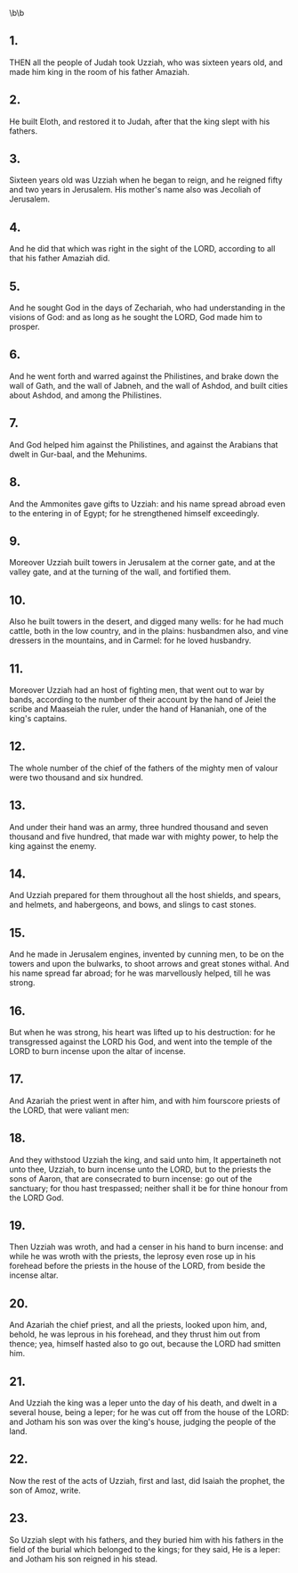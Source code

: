 \b\b
## 1.
THEN all the people of Judah took Uzziah, who was sixteen years old, and made him king in the room of his father Amaziah.
## 2.
He built Eloth, and restored it to Judah, after that the king slept with his fathers.
## 3.
Sixteen years old was Uzziah when he began to reign, and he reigned fifty and two years in Jerusalem.  His mother's name also was Jecoliah of Jerusalem.
## 4.
And he did that which was right in the sight of the LORD, according to all that his father Amaziah did.
## 5.
And he sought God in the days of Zechariah, who had understanding in the visions of God: and as long as he sought the LORD, God made him to prosper.
## 6.
And he went forth and warred against the Philistines, and brake down the wall of Gath, and the wall of Jabneh, and the wall of Ashdod, and built cities about Ashdod, and among the Philistines.
## 7.
And God helped him against the Philistines, and against the Arabians that dwelt in Gur-baal, and the Mehunims.
## 8.
And the Ammonites gave gifts to Uzziah: and his name spread abroad even to the entering in of Egypt; for he strengthened himself exceedingly.
## 9.
Moreover Uzziah built towers in Jerusalem at the corner gate, and at the valley gate, and at the turning of the wall, and fortified them.
## 10.
Also he built towers in the desert, and digged many wells: for he had much cattle, both in the low country, and in the plains: husbandmen also, and vine dressers in the mountains, and in Carmel: for he loved husbandry.
## 11.
Moreover Uzziah had an host of fighting men, that went out to war by bands, according to the number of their account by the hand of Jeiel the scribe and Maaseiah the ruler, under the hand of Hananiah, one of the king's captains.
## 12.
The whole number of the chief of the fathers of the mighty men of valour were two thousand and six hundred.
## 13.
And under their hand was an army, three hundred thousand and seven thousand and five hundred, that made war with mighty power, to help the king against the enemy.
## 14.
And Uzziah prepared for them throughout all the host shields, and spears, and helmets, and habergeons, and bows, and slings to cast stones.
## 15.
And he made in Jerusalem engines, invented by cunning men, to be on the towers and upon the bulwarks, to shoot arrows and great stones withal.  And his name spread far abroad; for he was marvellously helped, till he was strong.
## 16.
But when he was strong, his heart was lifted up to his destruction: for he transgressed against the LORD his God, and went into the temple of the LORD to burn incense upon the altar of incense.
## 17.
And Azariah the priest went in after him, and with him fourscore priests of the LORD, that were valiant men:
## 18.
And they withstood Uzziah the king, and said unto him, It appertaineth not unto thee, Uzziah, to burn incense unto the LORD, but to the priests the sons of Aaron, that are consecrated to burn incense: go out of the sanctuary; for thou hast trespassed; neither shall it be for thine honour from the LORD God.
## 19.
Then Uzziah was wroth, and had a censer in his hand to burn incense: and while he was wroth with the priests, the leprosy even rose up in his forehead before the priests in the house of the LORD, from beside the incense altar.
## 20.
And Azariah the chief priest, and all the priests, looked upon him, and, behold, he was leprous in his forehead, and they thrust him out from thence; yea, himself hasted also to go out, because the LORD had smitten him.
## 21.
And Uzziah the king was a leper unto the day of his death, and dwelt in a several house, being a leper; for he was cut off from the house of the LORD: and Jotham his son was over the king's house, judging the people of the land.
## 22.
Now the rest of the acts of Uzziah, first and last, did Isaiah the prophet, the son of Amoz, write.
## 23.
So Uzziah slept with his fathers, and they buried him with his fathers in the field of the burial which belonged to the kings; for they said, He is a leper: and Jotham his son reigned in his stead.
